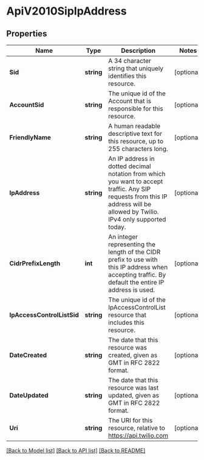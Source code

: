 # ApiV2010SipIpAddress

## Properties

Name | Type | Description | Notes
------------ | ------------- | ------------- | -------------
**Sid** | **string** | A 34 character string that uniquely identifies this resource. |[optional] 
**AccountSid** | **string** | The unique id of the Account that is responsible for this resource. |[optional] 
**FriendlyName** | **string** | A human readable descriptive text for this resource, up to 255 characters long. |[optional] 
**IpAddress** | **string** | An IP address in dotted decimal notation from which you want to accept traffic. Any SIP requests from this IP address will be allowed by Twilio. IPv4 only supported today. |[optional] 
**CidrPrefixLength** | **int** | An integer representing the length of the CIDR prefix to use with this IP address when accepting traffic. By default the entire IP address is used. |[optional] 
**IpAccessControlListSid** | **string** | The unique id of the IpAccessControlList resource that includes this resource. |[optional] 
**DateCreated** | **string** | The date that this resource was created, given as GMT in RFC 2822 format. |[optional] 
**DateUpdated** | **string** | The date that this resource was last updated, given as GMT in RFC 2822 format. |[optional] 
**Uri** | **string** | The URI for this resource, relative to https://api.twilio.com |[optional] 

[[Back to Model list]](../README.md#documentation-for-models) [[Back to API list]](../README.md#documentation-for-api-endpoints) [[Back to README]](../README.md)


